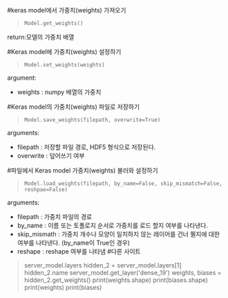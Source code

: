 #keras model에서 가중치(weights) 가져오기

>`Model.get_weights()`

return:모델의 가중치 배열

#Keras model에 가중치(weights) 설정하기
>`Model.set_weights(weights)`

argument:
 - weights : numpy 배열의 가중치

#Keras model의 가중치(weights) 파일로 저장하기
>`Model.save_weights(filepath, overwrite=True)`

arguments:
 - filepath : 저장할 파일 경로, HDF5 형식으로 저장된다.
 - overwrite : 덮어쓰기 여부

#파일에서 Keras model 가중치(weights) 불러와 설정하기
> `Model.load_weights(filepath, by_name=False, skip_mismatch=False, reshpae=False)`

arguments:
 - filepath : 가중치 파일의 경로
 - by_name : 이름 또는 토폴로지 순서로 가중치를 로드 할지 여부를 나타낸다.
 - skip_mismath : 가중치 개수나 모양이 일치하지 않는 레이어를 건너 뛸지에 대한 여부를 나타낸다. (by_name이 True인 경우)
 - reshape : reshape 여부를 나타냄
#다른 사이트
> server_model.layers
> hidden_2 = server_model.layers[1]
> hidden_2.name
> server_model.get_layer('dense_19')
> weights, biases = hidden_2.get_weights()
> print(weights.shape)
> print(biases.shape)
> print(weights)
>print(biases)
